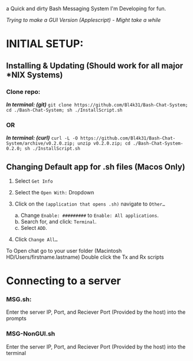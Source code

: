 a Quick and dirty Bash Messaging System I'm Developing for fun.

_Trying to make a GUI Version (Applescript) - Might take a while_


# INITIAL SETUP:
## Installing & Updating (Should work for all major *NIX Systems)
### Clone repo:
**_In terminal: (git)_** 
`git clone https://github.com/Bl4k31/Bash-Chat-System; cd ./Bash-Chat-System; sh ./InstallScript.sh`
### OR
**_In terminal: (curl)_** 
`curl -L -O https://github.com/Bl4k31/Bash-Chat-System/archive/v0.2.0.zip; unzip v0.2.0.zip; cd ./Bash-Chat-System-0.2.0; sh ./InstallScript.sh`
## Changing Default app for .sh files (Macos Only)
1. Select `Get Info`
2. Select the `Open With:` Dropdown
3. Click on the `(application that opens .sh)` navigate to `Other…`

	a. Change `Enable: #########` to `Enable: All applications`.\
	b. Search for, and click: `Terminal`.\
	c. Select `ADD`.
4. Click `Change All…`

To Open chat go to your user folder (Macintosh HD/Users/firstname.lastname)
Double click the Tx and Rx scripts

# Connecting to a server
### MSG.sh:
Enter the server IP, Port, and Reciever Port (Provided by the host) into the prompts
### MSG-NonGUI.sh
Enter the server IP, Port, and Reciever Port (Provided by the host) into the terminal
